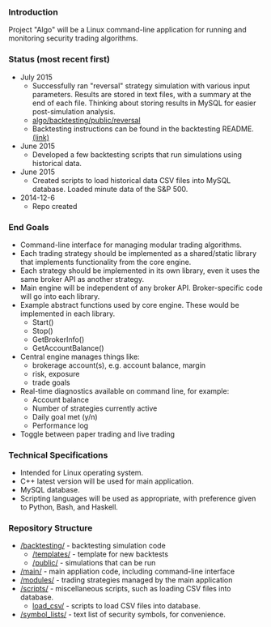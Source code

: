 ### Introduction

Project "Algo" will be a Linux command-line application for running and monitoring security trading algorithms.

### Status (most recent first)

- July 2015
  - Successfully ran "reversal" strategy simulation with various input parameters. Results are stored in text files, with a summary at the end of each file. Thinking about storing results in MySQL for easier post-simulation analysis.
  - [algo/backtesting/public/reversal](https://github.com/paperduck/algo/tree/master/backtesting/public/reversal)
  - Backtesting instructions can be found in the backtesting README. [(link)](https://github.com/paperduck/algo/blob/master/backtesting/public/reversal/README.md)
- June 2015
  - Developed a few backtesting scripts that run simulations using historical data. 
- June 2015
  - Created scripts to load historical data CSV files into MySQL database. Loaded minute data of the S&P 500.
- 2014-12-6
  - Repo created

### End Goals

- Command-line interface for managing modular trading algorithms.
- Each trading strategy should be implemented as a shared/static library that implements
functionality from the core engine.
- Each strategy should be implemented in its own library, even it uses the same broker API as another strategy.
- Main engine will be independent of any broker API. Broker-specific code will go into each library.
- Example abstract functions used by core engine. These would be implemented in each library.
  - Start()
  - Stop()
  - GetBrokerInfo()
  - GetAccountBalance()
- Central engine manages things like:
  - brokerage account(s), e.g. account balance, margin 
  - risk, exposure
  - trade goals
- Real-time diagnostics available on command line, for example:
  - Account balance
  - Number of strategies currently active
  - Daily goal met (y/n)
  - Performance log
- Toggle between paper trading and live trading

### Technical Specifications

- Intended for Linux operating system.
- C++ latest version will be used for main application.
- MySQL database.
- Scripting languages will be used as appropriate, with preference given to Python, Bash, and Haskell.

### Repository Structure

- [/backtesting/](https://github.com/paperduck/algo/tree/master/backtesting) - backtesting simulation code
  - [/templates/](https://github.com/paperduck/algo/tree/master/backtesting/templates) - template for new backtests
  - [/public/](https://github.com/paperduck/algo/tree/master/backtesting/public) - simulations that can be run
- [/main/](https://github.com/paperduck/algo/tree/master/main) - main appliation code, including command-line interface
- [/modules/](https://github.com/paperduck/algo/tree/master/modules) - trading strategies managed by the main application
- [/scripts/](https://github.com/paperduck/algo/tree/master/scripts) - miscellaneous scripts, such as loading CSV files into database.
  - [load_csv/](https://github.com/paperduck/algo/tree/master/scripts/load_csv) - scripts to load CSV files into database.
- [/symbol_lists/](https://github.com/paperduck/algo/tree/master/symbol_lists) - text list of security symbols, for convenience.


